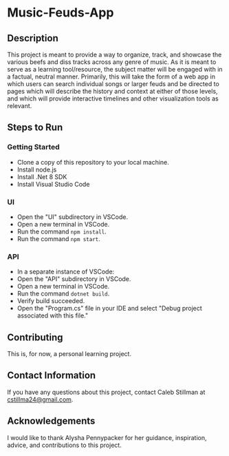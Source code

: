 # Music-Feuds-App

## Description ##
This project is meant to provide a way to organize, track, and showcase the various beefs and diss tracks across any genre of music. As it is meant to serve as a learning tool/resource, the subject matter will be engaged with in a factual, neutral manner. Primarily, this will take the form of a web app in which users can search individual songs or larger feuds and be directed to pages which will describe the history and context at either of those levels, and which will provide interactive timelines and other visualization tools as relevant. 

## Steps to Run ##
### Getting Started ###
- Clone a copy of this repository to your local machine.
- Install node.js
- Install .Net 8 SDK
- Install Visual Studio Code

### UI ###
- Open the "UI" subdirectory in VSCode.
- Open a new terminal in VSCode.
- Run the command `npm install`.
- Run the command `npm start`.

### API ###
- In a separate instance of VSCode:
- Open the "API" subdirectory in VSCode.
- Open a new terminal in VSCode.
- Run the command `dotnet build`.
- Verify build succeeded.
- Open the "Program.cs" file in your IDE and select "Debug project associated with this file."

## Contributing ##
This is, for now, a personal learning project.

## Contact Information ##
If you have any questions about this project, contact Caleb Stillman at cstillma24@gmail.com.

## Acknowledgements ##
I would like to thank Alysha Pennypacker for her guidance, inspiration, advice, and contributions to this project. 
